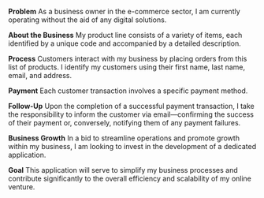 **Problem**
 As a business owner in the e-commerce sector, I am currently operating without the aid of any digital solutions.

**About the Business**
 My product line consists of a variety of items, each identified by a unique code and accompanied by a detailed description.

**Process**
 Customers interact with my business by placing orders from this list of products.
 I identify my customers using their first name, last name, email, and address.

**Payment**
 Each customer transaction involves a specific payment method.

**Follow-Up**
 Upon the completion of a successful payment transaction, I take the responsibility to inform the customer via email—confirming the success of their payment or, conversely, notifying them of any payment failures.

**Business Growth**
 In a bid to streamline operations and promote growth within my business, I am looking to invest in the development of a dedicated application.

**Goal**
 This application will serve to simplify my business processes and contribute significantly to the overall efficiency and scalability of my online venture.
